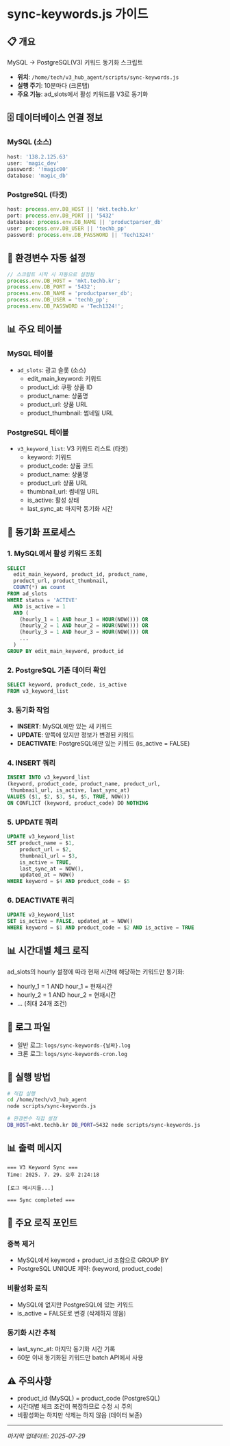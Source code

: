 # sync-keywords.js 가이드

## 📋 개요
MySQL → PostgreSQL(V3) 키워드 동기화 스크립트
- **위치**: `/home/tech/v3_hub_agent/scripts/sync-keywords.js`
- **실행 주기**: 10분마다 (크론탭)
- **주요 기능**: ad_slots에서 활성 키워드를 V3로 동기화

## 🗄️ 데이터베이스 연결 정보

### MySQL (소스)
```javascript
host: '138.2.125.63'
user: 'magic_dev'
password: '!magic00'
database: 'magic_db'
```

### PostgreSQL (타겟)
```javascript
host: process.env.DB_HOST || 'mkt.techb.kr'
port: process.env.DB_PORT || '5432'
database: process.env.DB_NAME || 'productparser_db'
user: process.env.DB_USER || 'techb_pp'
password: process.env.DB_PASSWORD || 'Tech1324!'
```

## 🔄 환경변수 자동 설정
```javascript
// 스크립트 시작 시 자동으로 설정됨
process.env.DB_HOST = 'mkt.techb.kr';
process.env.DB_PORT = '5432';
process.env.DB_NAME = 'productparser_db';
process.env.DB_USER = 'techb_pp';
process.env.DB_PASSWORD = 'Tech1324!';
```

## 📊 주요 테이블

### MySQL 테이블
- `ad_slots`: 광고 슬롯 (소스)
  - edit_main_keyword: 키워드
  - product_id: 쿠팡 상품 ID
  - product_name: 상품명
  - product_url: 상품 URL
  - product_thumbnail: 썸네일 URL

### PostgreSQL 테이블
- `v3_keyword_list`: V3 키워드 리스트 (타겟)
  - keyword: 키워드
  - product_code: 상품 코드
  - product_name: 상품명
  - product_url: 상품 URL
  - thumbnail_url: 썸네일 URL
  - is_active: 활성 상태
  - last_sync_at: 마지막 동기화 시간

## 🔄 동기화 프로세스

### 1. MySQL에서 활성 키워드 조회
```sql
SELECT 
  edit_main_keyword, product_id, product_name, 
  product_url, product_thumbnail,
  COUNT(*) as count
FROM ad_slots
WHERE status = 'ACTIVE' 
  AND is_active = 1
  AND (
    (hourly_1 = 1 AND hour_1 = HOUR(NOW())) OR
    (hourly_2 = 1 AND hour_2 = HOUR(NOW())) OR
    (hourly_3 = 1 AND hour_3 = HOUR(NOW())) OR
    ...
  )
GROUP BY edit_main_keyword, product_id
```

### 2. PostgreSQL 기존 데이터 확인
```sql
SELECT keyword, product_code, is_active 
FROM v3_keyword_list
```

### 3. 동기화 작업
- **INSERT**: MySQL에만 있는 새 키워드
- **UPDATE**: 양쪽에 있지만 정보가 변경된 키워드
- **DEACTIVATE**: PostgreSQL에만 있는 키워드 (is_active = FALSE)

### 4. INSERT 쿼리
```sql
INSERT INTO v3_keyword_list 
(keyword, product_code, product_name, product_url, 
 thumbnail_url, is_active, last_sync_at)
VALUES ($1, $2, $3, $4, $5, TRUE, NOW())
ON CONFLICT (keyword, product_code) DO NOTHING
```

### 5. UPDATE 쿼리
```sql
UPDATE v3_keyword_list 
SET product_name = $1,
    product_url = $2,
    thumbnail_url = $3,
    is_active = TRUE,
    last_sync_at = NOW(),
    updated_at = NOW()
WHERE keyword = $4 AND product_code = $5
```

### 6. DEACTIVATE 쿼리
```sql
UPDATE v3_keyword_list 
SET is_active = FALSE, updated_at = NOW()
WHERE keyword = $1 AND product_code = $2 AND is_active = TRUE
```

## 📊 시간대별 체크 로직
ad_slots의 hourly 설정에 따라 현재 시간에 해당하는 키워드만 동기화:
- hourly_1 = 1 AND hour_1 = 현재시간
- hourly_2 = 1 AND hour_2 = 현재시간
- ... (최대 24개 조건)

## 📝 로그 파일
- 일반 로그: `logs/sync-keywords-{날짜}.log`
- 크론 로그: `logs/sync-keywords-cron.log`

## 🚀 실행 방법
```bash
# 직접 실행
cd /home/tech/v3_hub_agent
node scripts/sync-keywords.js

# 환경변수 직접 설정
DB_HOST=mkt.techb.kr DB_PORT=5432 node scripts/sync-keywords.js
```

## 📊 출력 메시지
```
=== V3 Keyword Sync ===
Time: 2025. 7. 29. 오후 2:24:18

[로그 메시지들...]

=== Sync completed ===
```

## 🔧 주요 로직 포인트

### 중복 제거
- MySQL에서 keyword + product_id 조합으로 GROUP BY
- PostgreSQL UNIQUE 제약: (keyword, product_code)

### 비활성화 로직
- MySQL에 없지만 PostgreSQL에 있는 키워드
- is_active = FALSE로 변경 (삭제하지 않음)

### 동기화 시간 추적
- last_sync_at: 마지막 동기화 시간 기록
- 60분 이내 동기화된 키워드만 batch API에서 사용

## ⚠️ 주의사항
- product_id (MySQL) = product_code (PostgreSQL)
- 시간대별 체크 조건이 복잡하므로 수정 시 주의
- 비활성화는 하지만 삭제는 하지 않음 (데이터 보존)

---
_마지막 업데이트: 2025-07-29_